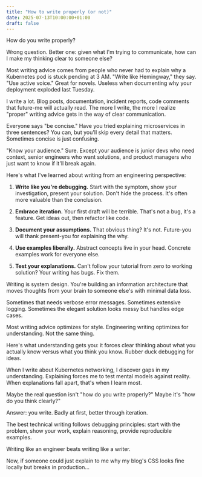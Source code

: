 ```yaml
---
title: "How to write properly (or not)"
date: 2025-07-13T10:00:00+01:00
draft: false
---
```


How do you write properly?

Wrong question. Better one: given what I'm trying to communicate, how can I make my thinking clear to someone else?

Most writing advice comes from people who never had to explain why a Kubernetes pod is stuck pending at 3 AM. "Write like Hemingway," they say. "Use active voice." Great for novels. Useless when documenting why your deployment exploded last Tuesday.

I write a lot. Blog posts, documentation, incident reports, code comments that future-me will actually read. The more I write, the more I realize "proper" writing advice gets in the way of clear communication.

Everyone says "be concise." Have you tried explaining microservices in three sentences? You can, but you'll skip every detail that matters. Sometimes concise is just confusing.

"Know your audience." Sure. Except your audience is junior devs who need context, senior engineers who want solutions, and product managers who just want to know if it'll break again.

Here's what I've learned about writing from an engineering perspective:

1. **Write like you're debugging.** Start with the symptom, show your investigation, present your solution. Don't hide the process. It's often more valuable than the conclusion.

2. **Embrace iteration.** Your first draft will be terrible. That's not a bug, it's a feature. Get ideas out, then refactor like code.

3. **Document your assumptions.** That obvious thing? It's not. Future-you will thank present-you for explaining the why.

4. **Use examples liberally.** Abstract concepts live in your head. Concrete examples work for everyone else.

5. **Test your explanations.** Can't follow your tutorial from zero to working solution? Your writing has bugs. Fix them.

Writing is system design. You're building an information architecture that moves thoughts from your brain to someone else's with minimal data loss.

Sometimes that needs verbose error messages. Sometimes extensive logging. Sometimes the elegant solution looks messy but handles edge cases.

Most writing advice optimizes for style. Engineering writing optimizes for understanding. Not the same thing.

Here's what understanding gets you: it forces clear thinking about what you actually know versus what you think you know. Rubber duck debugging for ideas.

When I write about Kubernetes networking, I discover gaps in my understanding. Explaining forces me to test mental models against reality. When explanations fall apart, that's when I learn most.

Maybe the real question isn't "how do you write properly?" Maybe it's "how do you think clearly?"

Answer: you write. Badly at first, better through iteration.

The best technical writing follows debugging principles: start with the problem, show your work, explain reasoning, provide reproducible examples.

Writing like an engineer beats writing like a writer.

Now, if someone could just explain to me why my blog's CSS looks fine locally but breaks in production...